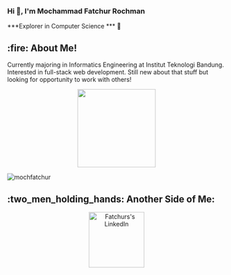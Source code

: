 <h3> Hi 👋, I'm Mochammad Fatchur Rochman </h3>

***Explorer in Computer Science *** 🚀 

<h2> :fire: About Me! </h2>
Currently majoring in Informatics Engineering at Institut Teknologi Bandung. Interested in full-stack web development. Still new about that stuff but looking for opportunity to work with others!

<p align="center">
<a href="https://github.com/mochfatchur">
  <img height="180em" src="https://github-readme-stats-eight-theta.vercel.app/api?username=mochfatchur&show_icons=true&theme=algolia&include_all_commits=true&count_private=true"/>
</a> 
</p>


<p align=left> <img src=https://komarev.com/ghpvc/?username=mochfatchur alt=mochfatchur /> </p>

<h2> :two_men_holding_hands: Another Side of Me: </h2>
<div align="center">
  <a href="https://www.linkedin.com/in/mochammad-fatchur-rochman-9ab56720b/">
  <img alt="Fatchurs's LinkedIn" width="128px" src="https://img.shields.io/badge/LinkedIn-0077B5?style=for-the-badge&logo=linkedin&logoColor=white" />
  </a>
</div>

